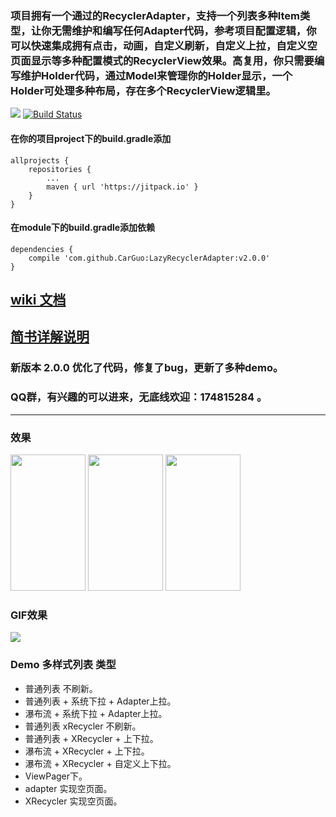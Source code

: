 ### 项目拥有一个通过的RecyclerAdapter，支持一个列表多种Item类型，让你无需维护和编写任何Adapter代码，参考项目配置逻辑，你可以快速集成拥有点击，动画，自定义刷新，自定义上拉，自定义空页面显示等多种配置模式的RecyclerView效果。高复用，你只需要编写维护Holder代码，通过Model来管理你的Holder显示，一个Holder可处理多种布局，存在多个RecyclerView逻辑里。

[![](https://jitpack.io/v/CarGuo/LazyRecyclerAdapter.svg)](https://jitpack.io/#CarGuo/LazyRecyclerAdapter)
[![Build Status](https://travis-ci.org/CarGuo/LazyRecyclerAdapter.svg?branch=master)](https://travis-ci.org/CarGuo/LazyRecyclerAdapter)

#### 在你的项目project下的build.gradle添加
```
allprojects {
	repositories {
		...
		maven { url 'https://jitpack.io' }
	}
}
```
#### 在module下的build.gradle添加依赖
```
dependencies {
    compile 'com.github.CarGuo:LazyRecyclerAdapter:v2.0.0'
}

```


## [wiki 文档](https://github.com/CarGuo/LazyRecyclerAdapter/wiki)

## [简书详解说明](http://www.jianshu.com/p/9c9aede9a19a)

### 新版本 2.0.0 优化了代码，修复了bug，更新了多种demo。

### QQ群，有兴趣的可以进来，无底线欢迎：174815284 。

--------------------------------------------------------------------------------


### 效果
<img src="https://github.com/CarGuo/CommonRecycler/blob/master/01.jpg" width="120px" height="218px"/>
<img src="https://github.com/CarGuo/CommonRecycler/blob/master/02.jpg" width="120px" height="218px"/>
<img src="https://github.com/CarGuo/CommonRecycler/blob/master/03.jpg" width="120px" height="218px"/>


### GIF效果

![](https://github.com/CarGuo/CommonRecycler/blob/master/01.gif)

### Demo 多样式列表 类型

* 普通列表 不刷新。
* 普通列表 + 系统下拉 + Adapter上拉。
* 瀑布流 + 系统下拉 + Adapter上拉。
* 普通列表 xRecycler 不刷新。
* 普通列表 + XRecycler + 上下拉。
* 瀑布流 + XRecycler + 上下拉。
* 瀑布流 + XRecycler + 自定义上下拉。
* ViewPager下。
* adapter 实现空页面。
* XRecycler 实现空页面。
